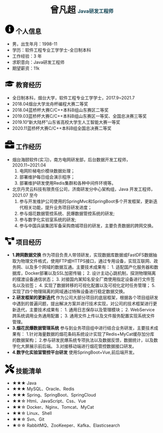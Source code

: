  <center>
    <!-- <h1>曾凡超</h1> -->
    <h1 style="">曾凡超
        <span style="font-size:16px;color:#134555">
            Java研发工程师
        </span>
    </h1>
    <!-- <br/><br/> -->
    <!-- <h1 style="display:inline;margin-left:100px;">曾凡超</h1> -->
    <!-- <h6 style="display:inline;">Java研发工程师</h6> -->
    <!-- <br/><br/>   -->
    <div>
        <!-- <span>
            <img src="assets/phone-solid.svg" width="18px">
            17616155615
        </span>
        ·         -->
        <!-- <span>
            <img src="assets/envelope-solid.svg" width="18px">
            17616155615@163.com
        </span>
        · -->
        <!-- <span>
            <img src="assets/github-brands.svg" width="18px">
            <a href="https://github.com/zengxiaochao/">zengxiaochao</a>
        </span>
        ·
        <span>
            <img src="assets/rss-solid.svg" width="18px">
            <a href="https://zengxiaochao.github.io/">Blog</a>
        </span> -->
    </div>
 </center>

## <img src="assets/info-circle-solid.svg" width="30px"> 个人信息

- 男，出生年月：1998-11
- 学历：软件工程专业工学学士-全日制本科
- 工作经验：3 年
- 求职意向：Java研发工程师
- 期望薪资：11k

## <img src="assets/graduation-cap-solid.svg" width="30px"> 教育经历

- 全日制本科，烟台大学，软件工程专业工学学士，2017.9~2021.7
- 2018.04烟台大学龙舟杯编程大赛二等奖  
- 2018.04蓝桥杯大赛C/C++本科B组山东赛区二等奖 
- 2019.03蓝桥杯大赛C/C++本科B组山东赛区一等奖、全国总决赛三等奖 
- 2019.10“新大陆杯”山东省高校大学生人工智能大赛一等奖 
- 2020.11蓝桥杯大赛C/C++本科B组全国总决赛二等奖 

## <img src="assets/briefcase-solid.svg" width="30px"> 工作经历

- 烟台海颐软件(实习)，南方电网研发部，后台数据开发工程师，2020.11~2021.04
  1. 电网阶梯电价模块数据处理；
  2. 部署维护每日组会演示程序；
  3. 部署维护研发使用Redis集群和各种中间件环境等。
- 北京丹灵云科技有限责任公司，济南研发分中心架构组，Java 开发工程师，2021.07 至今
  1. 参与开发维护公司使用的SpringMvc和SpringBoot多个开发框架，更新迭代相关功能，提升业务项目研发进度；
  2. 参与烟花数据管控系统、民爆数据管控系统的研发;
  3. 参与数字化实验室系统的研发;
  4. 参与中国兵装集团军备采购商城项目的研发，主要负责数据的跨网交换。

## <img src="assets/project-diagram-solid.svg" width="30px"> 项目经历

- **1.跨网数据交换**
    作为项目负责人带领研发，实现数据库数据或FastDFS数据抽取为物理文件格式，使用FTP或HTTPS接口，通过专用设备，实现互联网、政务网、以及多个网域的数据互通。主要技术成果有：
        1. 适配国产化服务器和数据库，Docker部署以及SSL加密传输；
        2. 设计主动心跳机制，探测物理隔离的摆渡设备通信状态；
        3. 对接国内某知名安全厂商使用指定设备进行文件签名以及验签；
        4. 实现了数据转移的可视化配置以及可视化定时任务管理；
        5. 实现了四个物理隔离的网域通过特殊设备进行稳定数据交换。
- **2.研发框架的更新迭代**
    作为公司大部分项目的底层框架，根据各个项目组研发中遇到的普遍问题，提出解决方案并进行技术实现，对公司的技术框架进行更新迭代，主要技术成果有：
        1. 通用日志保存以及管理模块；
        2. WebService跨系统调用业务通用配置；
        3. 通用文件上传以及文件服务配置实现系统文件管理。
- **3.烟花民爆数据管理系统**
    参与到业务项目组中进行结合业务研发，主要技术成果有：
        1.针对海量数据的烟花条码系统设计实现了Redis+MyCat缓存加分库的数据架构；
        2.参与研发民爆系统专项执法以及数据反馈，数据统计，以及数字化大屏展示前后端。
        3.对接移动端进行烟花管控数据接口研发。
- **4.数字化实验室管控平台研发**
    使用SpringBoot+Vue,前后端开发。


## <img src="assets/tools-solid.svg" width="30px"> 技能清单

- ★★★ Java
- ★★★ MySQL、Oracle、Redis
- ★★★ Spring、SpringBoot、SpringCloud
- ★★☆ Html、JavaScript、Css、Vue
- ★★☆ Docker、Nginx、Tomcat、MyCat
- ★★☆ Linux、Shell
- ★★☆ Svn、Git
- ★☆☆ RabbitMQ、ZooKeeper、Kafka、Elasticsearch